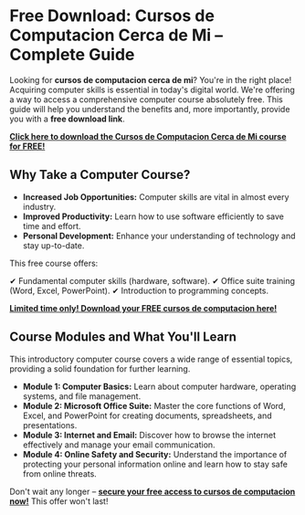 # Free Download: Cursos de Computacion Cerca de Mi – Complete Guide

Looking for **cursos de computacion cerca de mi**? You're in the right place! Acquiring computer skills is essential in today's digital world. We're offering a way to access a comprehensive computer course absolutely free. This guide will help you understand the benefits and, more importantly, provide you with a **free download link**.

[**Click here to download the Cursos de Computacion Cerca de Mi course for FREE!**](https://udemywork.com/cursos-de-computacion-cerca-de-mi)

## Why Take a Computer Course?

*   **Increased Job Opportunities:** Computer skills are vital in almost every industry.
*   **Improved Productivity:** Learn how to use software efficiently to save time and effort.
*   **Personal Development:** Enhance your understanding of technology and stay up-to-date.

This free course offers:

✔ Fundamental computer skills (hardware, software).
✔ Office suite training (Word, Excel, PowerPoint).
✔ Introduction to programming concepts.

[**Limited time only! Download your FREE cursos de computacion here!**](https://udemywork.com/cursos-de-computacion-cerca-de-mi)

## Course Modules and What You'll Learn

This introductory computer course covers a wide range of essential topics, providing a solid foundation for further learning.

*   **Module 1: Computer Basics:** Learn about computer hardware, operating systems, and file management.
*   **Module 2: Microsoft Office Suite:** Master the core functions of Word, Excel, and PowerPoint for creating documents, spreadsheets, and presentations.
*   **Module 3: Internet and Email:** Discover how to browse the internet effectively and manage your email communication.
*   **Module 4: Online Safety and Security:** Understand the importance of protecting your personal information online and learn how to stay safe from online threats.

Don't wait any longer – **[secure your free access to cursos de computacion now!](https://udemywork.com/cursos-de-computacion-cerca-de-mi)** This offer won't last!
